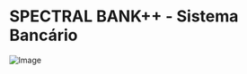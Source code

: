 <h1>SPECTRAL BANK++ - Sistema Bancário</h1>

![Image](https://github.com/user-attachments/assets/42b8f026-b285-4de5-a5ac-e1fd040897c3)